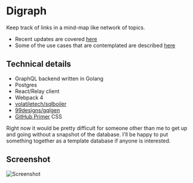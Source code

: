 # Digraph

Keep track of links in a mind-map like network of topics.

* Recent updates are covered [here](https://blog.digraph.app)
* Some of the use cases that are contemplated are described [here](https://github.com/emwalker/digraph/wiki)

## Technical details

* GraphQL backend written in Golang
* Postgres
* React/Relay client
* Webpack 4
* [volatiletech/sqlboiler](https://github.com/volatiletech/sqlboiler)
* [99designs/gqlgen](https://github.com/99designs/gqlgen)
* [GitHub Primer](https://styleguide.github.com/primer/) CSS

Right now it would be pretty difficult for someone other than me to get up and going without a snapshot of
the database. I'll be happy to put something together as a template database if anyone is interested.

## Screenshot

![Screenshot](https://user-images.githubusercontent.com/760949/58448176-428d1b80-80c4-11e9-980f-674614e81b0a.png)
